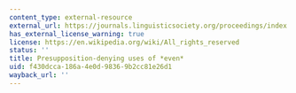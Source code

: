 ```yaml
---
content_type: external-resource
external_url: https://journals.linguisticsociety.org/proceedings/index.php/SALT/article/view/28.161/4040
has_external_license_warning: true
license: https://en.wikipedia.org/wiki/All_rights_reserved
status: ''
title: Presupposition-denying uses of *even*
uid: f430dcca-186a-4e0d-9836-9b2cc81e26d1
wayback_url: ''
---
```

